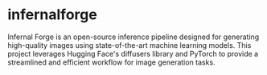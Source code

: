 # infernalforge
Infernal Forge is an open-source inference pipeline designed for generating high-quality images using state-of-the-art machine learning models. This project leverages Hugging Face's diffusers library and PyTorch to provide a streamlined and efficient workflow for image generation tasks.

